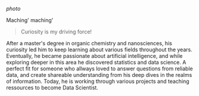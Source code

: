 *photo*

Maching' maching'
> Curiosity is my driving force!  


After a master's degree in organic chemistry and nanosciences, his curiosity led him to keep learning about various fields throughout the years. Eventually, he became passionate about artificial intelligence, and while exploring deeper in this area he discovered statistics and data science. A perfect fit for someone who allways loved to answer questions from reliable data, and create shareable understanding from his deep dives in the realms of information. Today, he is working through various projects and teaching ressources to become Data Scientist.
